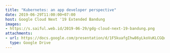 ```yaml
---
title: "Kubernetes: an app developer perspective"
date: 2019-06-29T11:00:00+07:00
host: Google Cloud Next '19 Extended Bandung
images:
- https://s.saiful.web.id/2019-06-29/gdg-cloud-next-19-bandung.png
attachments:
- url: https://docs.google.com/presentation/d/1F5kuafgIhw86yLkoVuKLCGQqQmsJ6nuGxyl2w1hXIpU/edit?usp=sharing
  type: Google Drive
---
```

